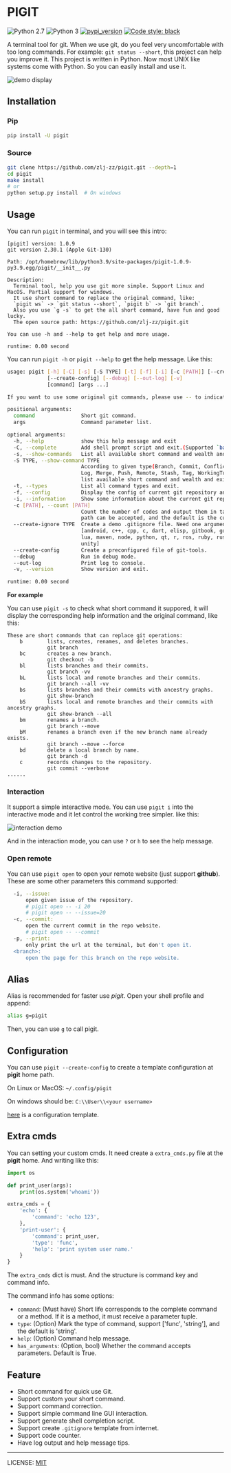 # PIGIT

![Python 2.7](https://img.shields.io/badge/Python-v2.7%5E-green?logo=python)
![Python 3](https://img.shields.io/badge/Python-v3%5E-green?logo=python)
[![pypi_version](https://img.shields.io/pypi/v/pigit?label=pypi)](https://pypi.org/project/pigit)
[![Code style: black](https://img.shields.io/badge/code%20style-black-000000.svg)](https://github.com/psf/black)

A terminal tool for git. When we use git, do you feel very uncomfortable with too long commands. For example: `git status --short`, this project can help you improve it. This project is written in Python. Now most UNIX like systems come with Python. So you can easily install and use it.

![demo display](./demo.gif)

## Installation

### Pip

```bash
pip install -U pigit
```

### Source

```bash
git clone https://github.com/zlj-zz/pigit.git --depth=1
cd pigit
make install
# or
python setup.py install  # On windows
```

## Usage

You can run `pigit` in terminal, and you will see this intro:

```
[pigit] version: 1.0.9
git version 2.30.1 (Apple Git-130)

Path: /opt/homebrew/lib/python3.9/site-packages/pigit-1.0.9-py3.9.egg/pigit/__init__.py

Description:
  Terminal tool, help you use git more simple. Support Linux and MacOS. Partial support for windows.
  It use short command to replace the original command, like:
  `pigit ws` -> `git status --short`, `pigit b` -> `git branch`.
  Also you use `g -s` to get the all short command, have fun and good lucky.
  The open source path: https://github.com/zlj-zz/pigit.git

You can use -h and --help to get help and more usage.

runtime: 0.00 second
```

You can run `pigit -h` or `pigit --help` to get the help message. Like this:

```bash
usage: pigit [-h] [-C] [-s] [-S TYPE] [-t] [-f] [-i] [-c [PATH]] [--create-ignore TYPE]
             [--create-config] [--debug] [--out-log] [-v]
             [command] [args ...]

If you want to use some original git commands, please use -- to indicate.

positional arguments:
  command               Short git command.
  args                  Command parameter list.

optional arguments:
  -h, --help            show this help message and exit
  -C, --complete        Add shell prompt script and exit.(Supported `bash`, `zsh`)
  -s, --show-commands   List all available short command and wealth and exit.
  -S TYPE, --show-command TYPE
                        According to given type(Branch, Commit, Conflict, Fetch, Index,
                        Log, Merge, Push, Remote, Stash, Tag, WorkingTree, Setting, Extra)
                        list available short command and wealth and exit.
  -t, --types           List all command types and exit.
  -f, --config          Display the config of current git repository and exit.
  -i, --information     Show some information about the current git repository.
  -c [PATH], --count [PATH]
                        Count the number of codes and output them in tabular form. A given
                        path can be accepted, and the default is the current directory.
  --create-ignore TYPE  Create a demo .gitignore file. Need one argument, support:
                        [android, c++, cpp, c, dart, elisp, gitbook, go, java, kotlin,
                        lua, maven, node, python, qt, r, ros, ruby, rust, sass, swift,
                        unity]
  --create-config       Create a preconfigured file of git-tools.
  --debug               Run in debug mode.
  --out-log             Print log to console.
  -v, --version         Show version and exit.

runtime: 0.00 second
```

**For example**

You can use `pigit -s` to check what short command it suppored, it will display the corresponding help information and the original command, like this:

```
These are short commands that can replace git operations:
    b        lists, creates, renames, and deletes branches.
             git branch
    bc       creates a new branch.
             git checkout -b
    bl       lists branches and their commits.
             git branch -vv
    bL       lists local and remote branches and their commits.
             git branch --all -vv
    bs       lists branches and their commits with ancestry graphs.
             git show-branch
    bS       lists local and remote branches and their commits with ancestry graphs.
             git show-branch --all
    bm       renames a branch.
             git branch --move
    bM       renames a branch even if the new branch name already exists.
             git branch --move --force
    bd       delete a local branch by name.
             git branch -d
    c        records changes to the repository.
             git commit --verbose
......
```

### Interaction

It support a simple interactive mode. You can use `pigit i` into the interactive mode and it let control the working tree simpler. like this:

![interaction demo](./interaction.gif)

And in the interaction mode, you can use `?` or `h` to see the help message.

### Open remote

You can use `pigit open` to open your remote website (just support **github**). These are some other parameters this command supported:

```bash
  -i, --issue:
      open given issue of the repository.
      # pigit open -- -i 20
      # pigit open -- --issue=20
  -c, --commit:
      open the current commit in the repo website.
      # pigit open -- --commit
  -p, --print:
      only print the url at the terminal, but don't open it.
  <branch>:
      open the page for this branch on the repo website.
```

## Alias

Alias is recommended for faster use _pigit_. Open your shell profile and append:

```bash
alias g=pigit
```

Then, you can use `g` to call pigit.

## Configuration

You can use `pigit --create-config` to create a template configuration at **pigit** home path.

On Linux or MacOS: `~/.config/pigit`

On windows should be: `C:\\User\\<your username>`

[here](./docs/pigit.conf) is a configuration template.

## Extra cmds

You can setting your custom cmds. It need create a `extra_cmds.py` file at the **pigit** home. And writing like this:

```python
import os

def print_user(args):
    print(os.system('whoami'))

extra_cmds = {
    'echo': {
        'command': 'echo 123',
    },
    'print-user': {
        'command': print_user,
        'type': 'func',
        'help': 'print system user name.'
    }
}
```

The `extra_cmds` dict is must. And the structure is command key and command info.

The command info has some options:

- `command`: (Must have) Short life corresponds to the complete command or a method. If it is a method, it must receive a parameter tuple.
- `type`: (Option) Mark the type of command, support ['func', 'string'], and the default is 'string'.
- `help`: (Option) Command help message.
- `has_arguments`: (Option, bool) Whether the command accepts parameters. Default is True.

## Feature

- Short command for quick use Git.
- Support custom your short command.
- Support command correction.
- Support simple command line GUI interaction.
- Support generate shell completion script.
- Support create `.gitignore` template from internet.
- Support code counter.
- Have log output and help message tips.

---

LICENSE: [MIT](./LICENSE)
